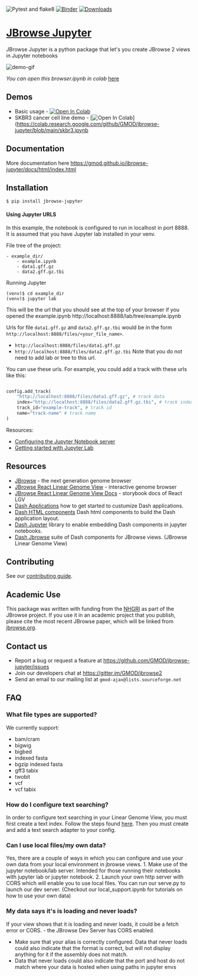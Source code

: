 ![Pytest and flake8](https://github.com/GMOD/jbrowse-jupyter/actions/workflows/push.yml/badge.svg)
[![Binder](https://mybinder.org/badge_logo.svg)](https://mybinder.org/v2/gh/GMOD/jbrowse-jupyter/binder_updates?labpath=binder%2Fbinder.ipynb)
[![Downloads](https://pepy.tech/badge/jbrowse-jupyter)](https://pepy.tech/project/jbrowse-jupyter)

# [JBrowse Jupyter](https://gmod.github.io/jbrowse-jupyter/)

JBrowse Jupyter is a python package that let's you create JBrowse 2 views in Jupyter notebooks


![demo-gif](https://user-images.githubusercontent.com/45598764/144863573-2bcd982b-1d18-4dc8-aa2f-fd8adf4985a2.gif)

_You can open this browser.ipynb in colab_
[here](https://colab.research.google.com/github/GMOD/jbrowse-jupyter/blob/main/browser.ipynb)

## Demos

- Basic usage - [![Open In Colab](https://colab.research.google.com/assets/colab-badge.svg)](https://colab.research.google.com/github/GMOD/jbrowse-jupyter/blob/main/browser.ipynb)
- SKBR3 cancer cell line demo - [![Open In Colab](https://colab.research.google.com/assets/colab-badge.svg)](https://colab.research.google.com/github/GMOD/jbrowse-jupyter/blob/main/skbr3.ipynb

## Documentation

More documentation here https://gmod.github.io/jbrowse-jupyter/docs/html/index.html

## Installation


```
$ pip install jbrowse-jupyter
```



#### Using Jupyter URLS

In this example, the notebook is configured to run in localhost in port 8888. It
is assumed that you have Jupyter lab installed in your venv.

File tree of the project:

```
- example_dir/
    - example.ipynb
    - data1.gff.gz
    - data2.gff.gz.tbi
```

Running Jupyter

```
(venv)$ cd example_dir
(venv)$ jupyter lab
```

This will be the url that you should see at the top of your browser if you
opened the example.ipynb http://localhost:8888/lab/tree/example.ipynb

Urls for file `data1.gff.gz` and `data2.gff.gz.tbi` would be in the form
`http://localhost:8888/files/<your_file_name>`.

- `http://localhost:8888/files/data1.gff.gz`
- `http://localhost:8888/files/data2.gff.gz.tbi` Note that you do not need to
  add lab or tree to this url.

You can use these urls. For example, you could add a track with these urls like
this:

```python

config.add_track(
    "http://localhost:8888/files/data1.gff.gz", # track data
    index="http://localhost:8888/files/data2.gff.gz.tbi", # track index
    track_id="example-track", # track id
    name="track-name" # track name
)
```

Resources:

- [Configuring the Jupyter Notebook server](https://jupyter-notebook.readthedocs.io/en/stable/config_overview.html#notebook-server)
- [Getting started with Jupyter Lab](https://jupyterlab.readthedocs.io/en/stable/getting_started/starting.html)

## Resources

- [JBrowse](https://jbrowse.org/jb2/) - the next generation genome browser
- [JBrowse React Linear Genome View](https://www.npmjs.com/package/@jbrowse/react-linear-genome-view) -
  interactive genome browser
- [JBrowse React Linear Genome View Docs](https://jbrowse.org/storybook/lgv/main/?path=/story/getting-started--page) -
  storybook docs of React LGV
- [Dash Applications](https://dash.plotly.com/layout) how to get started to
  custumize Dash applications.
- [Dash HTML components](https://dash.plotly.com/dash-html-components) Dash html
  components to build the Dash application layout.
- [Dash Jupyter](https://github.com/plotly/jupyter-dash) library to enable
  embedding Dash components in jupyter notebooks.
- [Dash Jbrowse](https://github.com/GMOD/dash_jbrowse) suite of Dash components
  for JBrowse views. (JBrowse Linear Genome View)

## Contributing

See our [contributing guide](./CONTRIBUTING.md).

## Academic Use

This package was written with funding from the [NHGRI](https://genome.gov/) as
part of the JBrowse project. If you use it in an academic project that you
publish, please cite the most recent JBrowse paper, which will be linked from
[jbrowse.org](https://jbrowse.org/).

## Contact us


- Report a bug or request a feature at
  https://github.com/GMOD/jbrowse-jupyter/issues
- Join our developers chat at https://gitter.im/GMOD/jbrowse2
- Send an email to our mailing list at `gmod-ajax@lists.sourceforge.net`

## FAQ

### What file types are supported?

We currently support:

- bam/cram
- bigwig
- bigbed
- indexed fasta
- bgzip indexed fasta
- gff3 tabix
- twobit
- vcf
- vcf tabix

### How do I configure text searching?

In order to configure text searching in your Linear Genome View, you must first
create a text index. Follow the steps found
[here](https://jbrowse.org/jb2/docs/quickstart_cli/#indexing-feature-names-for-searching).
Then you must create and add a text search adapter to your config.

### Can I use local files/my own data?

Yes, there are a couple of ways in which you can configure and use your own data
from your local environment in jbrowse views. 1. Make use of the jupyter
notebook/lab server. Intended for those running their notebooks with jupyter lab
or jupyter notebook. 2. Launch your own http server with CORS which will enable
you to use local files. You can run our serve.py to launch our dev server.
(Checkout our local_support.ipynb for tutorials on how to use your own data)


### My data says it's is loading and never loads?

If your view shows that it is loading and never loads, it could be a fetch error
or CORS. - the JBrowse Dev Server has CORS enabled.

- Make sure that your alias is correctly configured. Data that never loads could
  also indicate that the format is correct, but will not display anything for it
  if the assembly does not match.
- Data that never loads could also indicate that the port and host do not match
  where your data is hosted when using paths in jupyter envs
